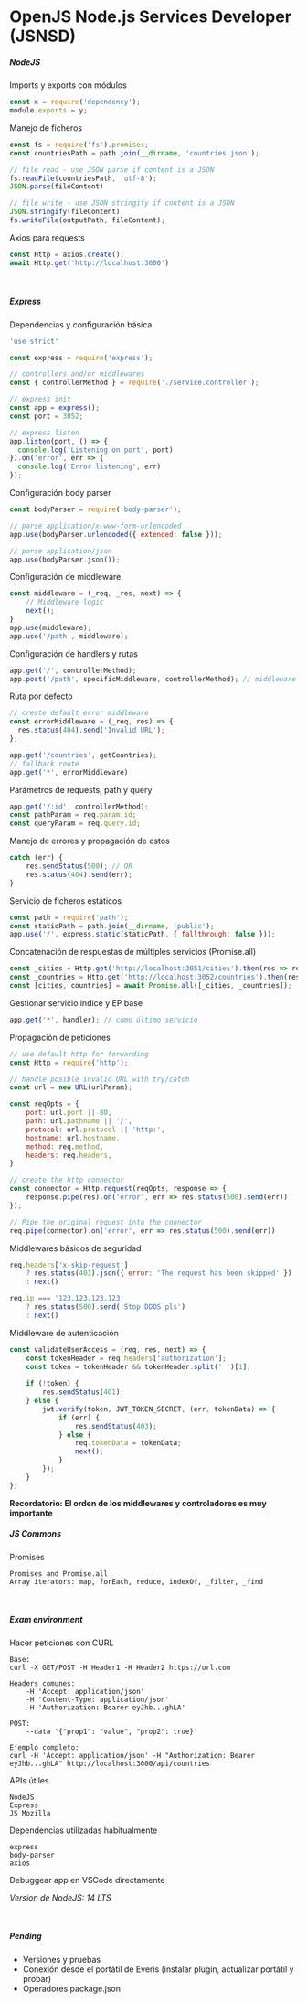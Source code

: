 <style>
	.markdown-body > p {
		font-size: 12px;
	}
	.codehilite > pre {
		background-color: #F7F7FF !important;
	}
</style>

# OpenJS Node.js Services Developer (JSNSD)

##### NodeJS
Imports y exports con módulos
```js
const x = require('dependency');
module.exports = y;
```

Manejo de ficheros
```js
const fs = require('fs').promises;
const countriesPath = path.join(__dirname, 'countries.json');

// file read - use JSON parse if content is a JSON
fs.readFile(countriesPath, 'utf-8');
JSON.parse(fileContent)

// file write - use JSON stringify if content is a JSON
JSON.stringify(fileContent)
fs.writeFile(outputPath, fileContent);
```	

Axios para requests
```js
const Http = axios.create();
await Http.get('http://localhost:3000')
```
<br>

##### Express
Dependencias y configuración básica
```js
'use strict'

const express = require('express');

// controllers and/or middlewares
const { controllerMethod } = require('./service.controller');

// express init
const app = express();
const port = 3052;

// express listen
app.listen(port, () => {
  console.log('Listening on port', port)
}).on('error', err => {
  console.log('Error listening', err)
});
```

Configuración body parser

```js
const bodyParser = require('body-parser');

// parse application/x-www-form-urlencoded
app.use(bodyParser.urlencoded({ extended: false }));

// parse application/json
app.use(bodyParser.json());
```

Configuración de middleware
```js
const middleware = (_req, _res, next) => {
	// Middleware logic
	next();
}
app.use(middleware);
app.use('/path', middleware);
```

Configuración de handlers y rutas
```js
app.get('/', controllerMethod);
app.post('/path', specificMiddleware, controllerMethod); // middleware being optional
```

Ruta por defecto
```js
// create default error middleware
const errorMiddleware = (_req, res) => {
  res.status(404).send('Invalid URL');
};

app.get('/countries', getCountries);
// fallback route
app.get('*', errorMiddleware)
```


Parámetros de requests, path y query
```js
app.get('/:id', controllerMethod);
const pathParam = req.param.id;
const queryParam = req.query.id;
```

Manejo de errores y propagación de estos
```js
catch (err) {
	res.sendStatus(500); // OR
  	res.status(404).send(err);
}
```

Servicio de ficheros estáticos
```js
const path = require('path');
const staticPath = path.join(__dirname, 'public');
app.use('/', express.static(staticPath, { fallthrough: false }));
```

Concatenación de respuestas de múltiples servicios (Promise.all)
```js
const _cities = Http.get('http://localhost:3051/cities').then(res => res.data);
const _countries = Http.get('http://localhost:3052/countries').then(res => res.data);
const [cities, countries] = await Promise.all([_cities, _countries]);
```

Gestionar servicio índice y EP base
```js
app.get('*', handler); // como último servicio
```

Propagación de peticiones
```js
// use default http for forwarding
const Http = require('http');

// handle posible invalid URL with try/catch
const url = new URL(urlParam);

const reqOpts = {
    port: url.port || 80,
    path: url.pathname || '/',
    protocol: url.protocol || 'http:',
    hostname: url.hostname,
    method: req.method,
    headers: req.headers,
}

// create the http connector
const connector = Http.request(reqOpts, response => {
    response.pipe(res).on('error', err => res.status(500).send(err))
});

// Pipe the original request into the connector
req.pipe(connector).on('error', err => res.status(500).send(err))
```

Middlewares básicos de seguridad
```js
req.headers['x-skip-request']
	? res.status(403).json({ error: 'The request has been skipped' })
	: next()

req.ip === '123.123.123.123'
    ? res.status(500).send('Stop DDOS pls')
    : next()
```

Middleware de autenticación
```js
const validateUserAccess = (req, res, next) => {
	const tokenHeader = req.headers['authorization'];
	const token = tokenHeader && tokenHeader.split(' ')[1];
	
	if (!token) {
		res.sendStatus(401);
	} else {
		jwt.verify(token, JWT_TOKEN_SECRET, (err, tokenData) => {
			if (err) {
				res.sendStatus(403);
			} else {
				req.tokenData = tokenData;
				next();
			}
		});
	}
};
```


**Recordatorio: El orden de los middlewares y controladores es muy importante**
<br>

##### JS Commons
Promises
```
Promises and Promise.all
Array iterators: map, forEach, reduce, indexOf, _filter, _find
```
<br>

##### Exam environment
Hacer peticiones con CURL
```
Base:
curl -X GET/POST -H Header1 -H Header2 https://url.com

Headers comunes:
	-H 'Accept: application/json'
	-H 'Content-Type: application/json'
	-H 'Authorization: Bearer eyJhb...ghLA'

POST:
	--data '{"prop1": "value", "prop2": true}'

Ejemplo completo:
curl -H 'Accept: application/json' -H "Authorization: Bearer eyJhb...ghLA" http://localhost:3000/api/countries
```

APIs útiles
```
NodeJS
Express
JS Mozilla
```

Dependencias utilizadas habitualmente
```
express
body-parser
axios
```

Debuggear app en VSCode directamente

_Version de NodeJS: 14 LTS_

<br>

##### Pending
- Versiones y pruebas
- Conexión desde el portátil de Everis (instalar plugin, actualizar portátil y probar)
- Operadores package.json
